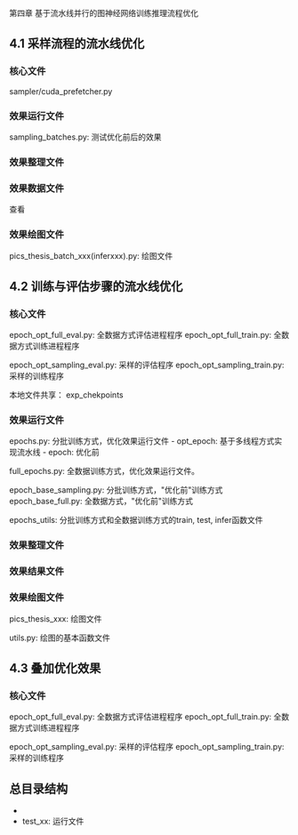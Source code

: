 第四章 基于流水线并行的图神经网络训练推理流程优化

## 4.1 采样流程的流水线优化

### 核心文件

sampler/cuda_prefetcher.py

### 效果运行文件

sampling_batches.py: 测试优化前后的效果

### 效果整理文件

### 效果数据文件
查看

### 效果绘图文件
pics_thesis_batch_xxx(inferxxx).py: 绘图文件


## 4.2 训练与评估步骤的流水线优化

### 核心文件

epoch_opt_full_eval.py: 全数据方式评估进程程序
epoch_opt_full_train.py: 全数据方式训练进程程序

epoch_opt_sampling_eval.py: 采样的评估程序
epoch_opt_sampling_train.py: 采样的训练程序

本地文件共享：
exp_chekpoints

### 效果运行文件

epochs.py: 分批训练方式，优化效果运行文件
    - opt_epoch: 基于多线程方式实现流水线
    - epoch: 优化前

full_epochs.py: 全数据训练方式，优化效果运行文件。


epoch_base_sampling.py: 分批训练方式，"优化前"训练方式
epoch_base_full.py: 全数据方式，"优化前"训练方式

epochs_utils: 分批训练方式和全数据训练方式的train, test, infer函数文件

### 效果整理文件

### 效果结果文件


### 效果绘图文件

pics_thesis_xxx: 绘图文件

utils.py: 绘图的基本函数文件

## 4.3 叠加优化效果

### 核心文件

epoch_opt_full_eval.py: 全数据方式评估进程程序
epoch_opt_full_train.py: 全数据方式训练进程程序

epoch_opt_sampling_eval.py: 采样的评估程序
epoch_opt_sampling_train.py: 采样的训练程序


## 总目录结构

- 
- test_xx: 运行文件